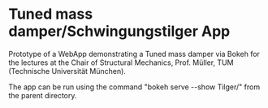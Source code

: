 # Tuned mass damper/Schwingungstilger App

Prototype of a WebApp demonstrating a Tuned mass damper via Bokeh for the lectures at the Chair of Structural Mechanics, Prof. Müller, TUM (Technische Universität München).

The app can be run using the command "bokeh serve --show Tilger/" from the parent directory.


